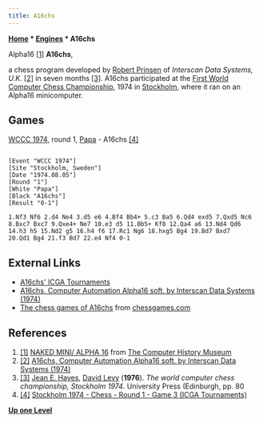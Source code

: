 ```yaml
---
title: A16chs
---
```

**[Home](Home "Home") * [Engines](Engines "Engines") * A16chs**

[](http://www.computerhistory.org/brochures/companies.php?alpha=a-c&company=com-4374cfc90c2a2) Alpha16 <a id="cite-note-1" href="#cite-ref-1">[1]</a>
**A16chs**,

a chess program developed by [Robert Prinsen](Robert_Prinsen "Robert Prinsen") of *Interscan Data Systems, U.K.* <a id="cite-note-2" href="#cite-ref-2">[2]</a> in seven months <a id="cite-note-3" href="#cite-ref-3">[3]</a>. A16chs participated at the [First World Computer Chess Championship](WCCC_1974 "WCCC 1974"), 1974 in [Stockholm](https://en.wikipedia.org/wiki/Stockholm), where it ran on an Alpha16 minicomputer.

## Games

[WCCC 1974](WCCC_1974 "WCCC 1974"), round 1, [Papa](Papa "Papa") - A16chs <a id="cite-note-4" href="#cite-ref-4">[4]</a>

```

[Event "WCCC 1974"]
[Site "Stockholm, Sweden"]
[Date "1974.08.05"]
[Round "1"]
[White "Papa"]
[Black "A16chs"]
[Result "0-1"]

1.Nf3 Nf6 2.d4 Ne4 3.d5 e6 4.Bf4 Bb4+ 5.c3 Ba5 6.Qd4 exd5 7.Qxd5 Nc6 
8.Bxc7 Bxc7 9.Qxe4+ Ne7 10.e3 d5 11.Bb5+ Kf8 12.Qa4 a6 13.Nd4 Qd6 
14.h3 h5 15.Nd2 g5 16.h4 f6 17.Rc1 Ng6 18.hxg5 Bg4 19.Bd7 Bxd7 
20.Qd1 Bg4 21.f3 Bd7 22.e4 Nf4 0-1 

```

## External Links

- [A16chs' ICGA Tournaments](https://www.game-ai-forum.org/icga-tournaments/program.php?id=51)
- [A16chs, Computer Automation Alpha16 soft. by Interscan Data Systems (1974)](https://www.arcade-history.com/?n=a16chs&page=detail&id=265913)
- [The chess games of A16chs](http://www.chessgames.com/perl/chessplayer?pid=48724) from [chessgames.com](http://www.chessgames.com/index.html)

## References

1. <a id="cite-ref-1" href="#cite-note-1">[1]</a> [NAKED MINI/ ALPHA 16](http://www.computerhistory.org/brochures/full_record.php?iid=doc-4372956d1d417) from [The Computer History Museum](The_Computer_History_Museum "The Computer History Museum")
1. <a id="cite-ref-2" href="#cite-note-2">[2]</a> [A16chs, Computer Automation Alpha16 soft. by Interscan Data Systems (1974)](https://www.arcade-history.com/?n=a16chs&page=detail&id=265913)
1. <a id="cite-ref-3" href="#cite-note-3">[3]</a> [Jean E. Hayes](Jean_Hayes_Michie "Jean Hayes Michie"), [David Levy](David_Levy "David Levy") (**1976**). *The world computer chess championship, Stockholm 1974*. University Press (Edinburgh, pp. 80
1. <a id="cite-ref-4" href="#cite-note-4">[4]</a> [Stockholm 1974 - Chess - Round 1 - Game 3 (ICGA Tournaments)](https://www.game-ai-forum.org/icga-tournaments/round.php?tournament=7&round=1&id=3)

**[Up one Level](Engines "Engines")**

